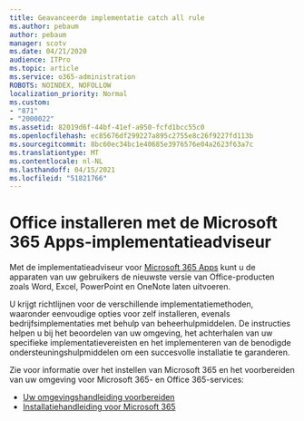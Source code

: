 ```yaml
---
title: Geavanceerde implementatie catch all rule
ms.author: pebaum
author: pebaum
manager: scotv
ms.date: 04/21/2020
audience: ITPro
ms.topic: article
ms.service: o365-administration
ROBOTS: NOINDEX, NOFOLLOW
localization_priority: Normal
ms.custom:
- "871"
- "2000022"
ms.assetid: 82019d6f-44bf-41ef-a950-fcfd1bcc55c0
ms.openlocfilehash: ec85676df299227a895c2755e8c26f9227fd113b
ms.sourcegitcommit: 8bc60ec34bc1e40685e3976576e04a2623f63a7c
ms.translationtype: MT
ms.contentlocale: nl-NL
ms.lasthandoff: 04/15/2021
ms.locfileid: "51821766"
---
```

# <a name="install-office-with-the-microsoft-365-apps-deployment-advisor"></a>Office installeren met de Microsoft 365 Apps-implementatieadviseur

Met de implementatieadviseur voor [Microsoft 365 Apps](https://go.microsoft.com/fwlink/?linkid=2145748) kunt u de apparaten van uw gebruikers de nieuwste versie van Office-producten zoals Word, Excel, PowerPoint en OneNote laten uitvoeren.
  
U krijgt richtlijnen voor de verschillende implementatiemethoden, waaronder eenvoudige opties voor zelf installeren, evenals bedrijfsimplementaties met behulp van beheerhulpmiddelen. De instructies helpen u bij het beoordelen van uw omgeving, het achterhalen van uw specifieke implementatievereisten en het implementeren van de benodigde ondersteuningshulpmiddelen om een succesvolle installatie te garanderen.
  
Zie voor informatie over het instellen van Microsoft 365 en het voorbereiden van uw omgeving voor Microsoft 365- en Office 365-services:

- [Uw omgevingshandleiding voorbereiden](https://go.microsoft.com/fwlink/?linkid=2005213)
- [Installatiehandleiding voor Microsoft 365](https://go.microsoft.com/fwlink/?linkid=2072646)
